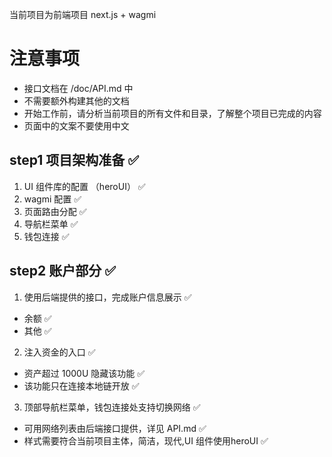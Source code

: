 当前项目为前端项目 next.js + wagmi

# 注意事项

- 接口文档在 /doc/API.md 中
- 不需要额外构建其他的文档
- 开始工作前，请分析当前项目的所有文件和目录，了解整个项目已完成的内容
- 页面中的文案不要使用中文

## step1 项目架构准备 ✅

1.  UI 组件库的配置 （heroUI） ✅
2.  wagmi 配置 ✅
3.  页面路由分配 ✅
4.  导航栏菜单 ✅
5.  钱包连接 ✅

## step2 账户部分 ✅

1.  使用后端提供的接口，完成账户信息展示 ✅

- 余额 ✅
- 其他 ✅

2.  注入资金的入口 ✅

- 资产超过 1000U 隐藏该功能 ✅
- 该功能只在连接本地链开放 ✅

3. 顶部导航栏菜单，钱包连接处支持切换网络 ✅

- 可用网络列表由后端接口提供，详见 API.md ✅
- 样式需要符合当前项目主体，简洁，现代,UI 组件使用heroUI ✅ 
